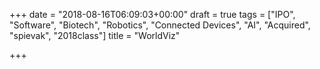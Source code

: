 +++
date = "2018-08-16T06:09:03+00:00"
draft = true
tags = ["IPO", "Software", "Biotech", "Robotics", "Connected Devices", "AI", "Acquired", "spievak", "2018class"]
title = "WorldViz"

+++
